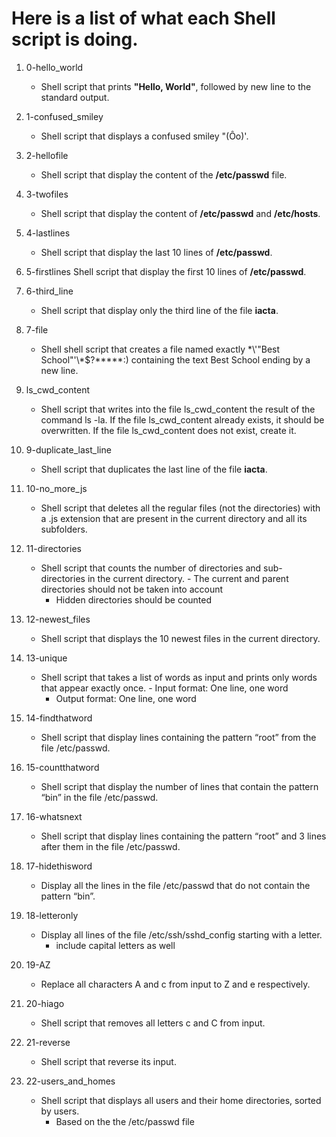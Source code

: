 # Here is a list of what each Shell script is doing.

1. 0-hello_world
   - Shell script that prints **"Hello, World"**, followed by new line to the standard output.

2. 1-confused_smiley
   - Shell script that displays a confused smiley "(Ôo)'.

3. 2-hellofile
   - Shell script that display the content of the **/etc/passwd** file.

4. 3-twofiles
   - Shell script that display the content of **/etc/passwd** and **/etc/hosts**.

5. 4-lastlines
   - Shell script that display the last 10 lines of **/etc/passwd**.

6. 5-firstlines
   Shell script that display the first 10 lines of **/etc/passwd**.

7. 6-third_line
   - Shell script that display only the third line of the file **iacta**.

8. 7-file
   - Shell shell script that creates a file named exactly \*\\'"Best School"\'\\*$\?\*\*\*\*\*:) containing the text Best School ending by a new line.

9. ls_cwd_content
   - Shell script that writes into the file ls_cwd_content the result of the command ls -la. If the file ls_cwd_content already exists, it should be overwritten. If the file ls_cwd_content does not exist, create it.

10. 9-duplicate_last_line
    - Shell script that duplicates the last line of the file **iacta**.

11. 10-no_more_js
    - Shell script that deletes all the regular files (not the directories) with a .js extension that are present in the current directory and all its subfolders.

12. 11-directories
    - Shell script that counts the number of directories and sub-directories in the current directory.      - The current and parent directories should not be taken into account
      - Hidden directories should be counted

13. 12-newest_files
    - Shell script that displays the 10 newest files in the current directory.

14. 13-unique
    - Shell script that takes a list of words as input and prints only words that appear exactly once.      - Input format: One line, one word
      - Output format: One line, one word

15. 14-findthatword
    - Shell script that display lines containing the pattern “root” from the file /etc/passwd.

16. 15-countthatword
    - Shell script that display the number of lines that contain the pattern “bin” in the file /etc/passwd.

17. 16-whatsnext
    - Shell script that display lines containing the pattern “root” and 3 lines after them in the file /etc/passwd.

18. 17-hidethisword
    - Display all the lines in the file /etc/passwd that do not contain the pattern “bin”.

19. 18-letteronly
    - Display all lines of the file /etc/ssh/sshd_config starting with a letter.
      - include capital letters as well

20. 19-AZ
    - Replace all characters A and c from input to Z and e respectively.

21. 20-hiago
    - Shell script that removes all letters c and C from input.

22. 21-reverse
    - Shell script that reverse its input.

23. 22-users_and_homes
    - Shell script that displays all users and their home directories, sorted by users.
      - Based on the the /etc/passwd file


